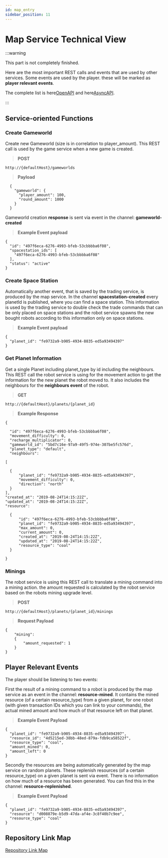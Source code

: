 ```yaml
---
id: map_entry
sidebar_position: 11
---
```


# Map Service Technical View

:::warning

This part is not completely finished.

Here are the most important REST calls and events that are used by other services. Some events are used by the player. these will be marked as **player relevant events**.

The complete list is here[OpenAPI](/docs/openapi/map) and here[AsyncAPI](/docs/asyncapi/map).

:::

## Service-oriented Functions

### Create Gameworld

Create new Gameworld (size is in correlation to player_amount). This REST call is used by the game service when a new game is created.

>**POST** 

    http://{defaultHost}/gameworlds

>**Payload**

      {
        "gameworld": {
          "player_amount": 100,
          "round_amount": 1000
        }
      }

Gameworld creation **response** is sent via event in the channel: **gameworld-created**

>**Example Event payload**

    {
      "id": "497f6eca-6276-4993-bfeb-53cbbbba6f08",
      "spacestation_ids": [
        "497f6eca-6276-4993-bfeb-53cbbbba6f08"
      ],
      "status": "active"
    }

### Create Space Station

Automatically another event, that is saved by the trading service, is produced by the map service. In the channel **spacestation-created** every planetId is published, where you can find a space station. This information is used by the trading service to double check the trade commands that can be only placed on space stations and the robot service spawns the new bought robots according to this information only on space stations.

>**Example Event payload**

    {
      "planet_id": "fe9732a9-b905-4934-8835-ed5a93494397"
    }

### Get Planet Information

Get a single Planet including planet_type by id including the neighbours. This REST call the robot service is using for the movement action to get the information for the new planet the robot moved to. It also includes the neighbours for the **neighbours event** of the robot.

>**GET**

    http://{defaultHost}/planets/{planet_id}

>**Example Response**

    {

      "id": "497f6eca-6276-4993-bfeb-53cbbbba6f08",
      "movement_difficulty": 0,
      "recharge_multiplicator": 0,
      "gameworld_id": "5bd7c16e-97a9-49f5-974e-307be5fc576d",
      "planet_type": "default",
      "neighbours": 

    [

      {
          "planet_id": "fe9732a9-b905-4934-8835-ed5a93494397",
          "movement_difficulty": 0,
          "direction": "north"
      }
    ],
    "created_at": "2019-08-24T14:15:22Z",
    "updated_at": "2019-08-24T14:15:22Z",
    "resource":

      {
          "id": "497f6eca-6276-4993-bfeb-53cbbbba6f08",
          "planet_id": "fe9732a9-b905-4934-8835-ed5a93494397",
          "max_amount": 0,
          "current_amount": 0,
          "created_at": "2019-08-24T14:15:22Z",
          "updated_at": "2019-08-24T14:15:22Z",
          "resource_type": "coal"
      }

    }

### Minings

The robot service is using this REST call to translate a mining command into a mining action. the amount requested is calculated by the robot service based on the robots mining upgrade level.

>**POST**

    http://{defaultHost}/planets/{planet_id}/minings

>**Request Payload**

    {
        "mining":
        {
            "amount_requested": 1
        }
    }

## Player Relevant Events

The player should be listening to two events:

First the result of a mining command to a robot is produced by the map service as an event in the channel: **resource-mined**. It contains the
mined resource (of a certain resource_type) from a given planet, for one robot (with given transaction IDs which you can link to your commands), the actual mined amount and how much of that resource left on that planet.

>**Example Event Payload**

    {
      "planet_id": "fe9732a9-b905-4934-8835-ed5a93494397",
      "resource_id": "4d5215ed-38bb-48ed-879a-fdb9ca58522f",
      "resource_type": "coal",
      "amount_mined": 0,
      "amount_left": 0
    }

Secondly the resources are being automatically generated by the map service on random planets. These replenish resources (of a certain resource_type) on a given planet is sent via event. There is no information on how much of a resource has been generated. You can find this in the channel: **resource-replenished**.

>**Example Event Payload**

    {
      "planet_id": "fe9732a9-b905-4934-8835-ed5a93494397",
      "resource": "d008879e-b5d9-47da-af4e-3c8f40b7c9ee",
      "resource_type": "coal"
    }

## Repository Link Map

[Repository Link Map](https://github.com/The-Microservice-Dungeon/map)



